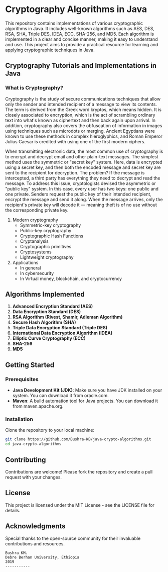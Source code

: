 # Cryptography Algorithms in Java
This repository contains implementations of various cryptographic algorithms in Java. It includes well-known algorithms such as AES, DES, RSA, SHA, Triple DES, IDEA, ECC, SHA-256, and MD5. Each algorithm is implemented in a clear and concise manner, making it easy to understand and use. This project aims to provide a practical resource for learning and applying cryptographic techniques in Java.

## Cryptography Tutorials and Implementations in Java
### What is Cryptography?
Cryptography is the study of secure communications techniques that allow only the sender and intended recipient of a message to view its contents. The term is derived from the Greek word kryptos, which means hidden. It is closely associated to encryption, which is the act of scrambling ordinary text into what's known as ciphertext and then back again upon arrival. In addition, cryptography also covers the obfuscation of information in images using techniques such as microdots or merging. Ancient Egyptians were known to use these methods in complex hieroglyphics, and Roman Emperor Julius Caesar is credited with using one of the first modern ciphers.

When transmitting electronic data, the most common use of cryptography is to encrypt and decrypt email and other plain-text messages. The simplest method uses the symmetric or "secret key" system. Here, data is encrypted using a secret key, and then both the encoded message and secret key are sent to the recipient for decryption. The problem? If the message is intercepted, a third party has everything they need to decrypt and read the message. To address this issue, cryptologists devised the asymmetric or "public key" system. In this case, every user has two keys: one public and one private. Senders request the public key of their intended recipient, encrypt the message and send it along. When the message arrives, only the recipient's private key will decode it — meaning theft is of no use without the corresponding private key.

1. Modern cryptography
   - Symmetric-key cryptography
   - Public-key cryptography
   - Cryptographic Hash Functions
   - Cryptanalysis
   - Cryptographic primitives
   - Cryptosystems
   - Lightweight cryptography
2. Applications
   - In general
   - In cybersecurity
   - In Virtual money, blockchain, and cryptocurrency

## Algorithms Implemented
1. **Advanced Encryption Standard (AES)**
2. **Data Encryption Standard (DES)**
3. **RSA Algorithm (Rivest, Shamir, Adleman Algorithm)**
4. **Secure Hash Algorithm (SHA)**
5. **Triple Data Encryption Standard (Triple DES)**
6. **International Data Encryption Algorithm (IDEA)**
7. **Elliptic Curve Cryptography (ECC)**
8. **SHA-256**
9. **MD5**

## Getting Started

### Prerequisites

- **Java Development Kit (JDK)**: Make sure you have JDK installed on your system. You can download it from oracle.com.
- **Maven**: A build automation tool for Java projects. You can download it from maven.apache.org.

### Installation
Clone the repository to your local machine:

```bash
git clone https://github.com/Bushra-KB/java-crypto-algorithms.git
cd java-crypto-algorithms
```
## Contributing
Contributions are welcome! Please fork the repository and create a pull request with your changes.

## License
This project is licensed under the MIT License - see the LICENSE file for details.

## Acknowledgments
Special thanks to the open-source community for their invaluable contributions and resources.

```
Bushra KM.
Debre Berhan University, Ethiopia
2019
-----------
